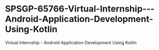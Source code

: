 # SPSGP-65766-Virtual-Internship---Android-Application-Development-Using-Kotlin
Virtual Internship - Android Application Development Using Kotlin
